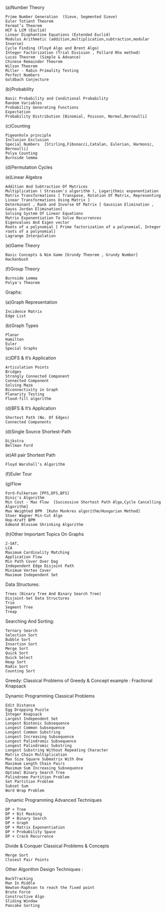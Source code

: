 
(a)Number Theory

    Prime Number Generation  (Sieve, Segmented Sieve)
    Euler Totient Theorem
    Fermat’s Theorem
    HCF & LCM (Euclid)
    Linear Diophantine Equations (Extended Euclid)
    Modulus Arithmetic (addition,multiplication,subtraction,modular Inverse)
    Cycle Finding (Floyd Algo and Brent Algo)
    Integer Factorization (Trial Division , Pollard Rho method)
    Lucas Theorem  (Simple & Advance)
    Chinese Remainder Theorem
    Wilson Theorem
    Miller - Rabin Primality Testing
    Perfect Numbers
    Goldbach Conjecture


(b)Probability

    Basic Probability and Conditional Probability
    Random Variables
    Probability Generating Functions
    Expectation
    Probability Distribution [Binomial, Poisson, Normal,Bernoulli]


(c)Counting

    Pigeonhole principle
    Inclusion Exclusion
    Special Numbers  [Stirling,Fibonacci,Catalan, Eulerian, Harmonic, Bernoulli]
    Polya Counting
    Burnside lemma


(d)Permutation Cycles

(e)Linear Algebra

    Addition And Subtraction Of Matrices
    Multiplication ( Strassen's algorithm ), Logarithmic exponentiation
    Matrix Transformations [ Transpose, Rotation Of Matrix, Representing Linear Transformations Using Matrix ]
    Determinant , Rank and Inverse Of Matrix [ Gaussian Elimination , Gauss Jordan Elimination]
    Solving System Of Linear Equations
    Matrix Exponentiation To Solve Recurrences
    Eigenvalues And Eigen vector
    Roots of a polynomial [ Prime factorization of a polynomial, Integer roots of a polynomial]
    Lagrange Interpolation


(e)Game Theory

    Basic Concepts & Nim Game [Grundy Theorem , Grundy Number]
    Hackenbush


(f)Group Theory

    Burnside Lemma
    Polya's Theorem

  
Graphs:

(a)Graph Representation

    Incidence Matrix
    Edge List


(b)Graph Types

    Planar
    Hamilton
    Euler
    Special Graphs


(c)DFS & It’s Application

    Articulation Points
    Bridges
    Strongly Connected Component
    Connected Component
    Solving Maze
    Biconnectivity in Graph
    Planarity Testing
    Flood-fill algorithm


(d)BFS & It’s Application

    Shortest Path (No. Of Edges)
    Connected Components

(d)Single Source Shortest-Path

    Dijkstra
    Bellman Ford


(e)All pair Shortest Path

    Floyd Warshall’s Algorithm


(f)Euler Tour

(g)Flow

    Ford-Fulkerson [PFS,DFS,BFS]
    Dinic's Algorithm
    Min Cost - Max Flow  [Successive Shortest Path Algo,Cycle Cancelling Algorithm]
    Max Weighted BPM  [Kuhn Munkres algorithm/Hungarian Method]
    Stoer Wagner Min-Cut Algo
    Hop-Kraft BPM
    Edmond Blossom Shrinking Algorithm


(h)Other Important Topics On Graphs

    2-SAT,
    LCA
    Maximum Cardinality Matching
    Application Flow
    Min Path Cover Over Dag
    Independent Edge Disjoint Path
    Minimum Vertex Cover
    Maximum Independent Set


Data Structures:

    Trees (Binary Tree And Binary Search Tree)
    Disjoint-Set Data Structures
    Trie
    Segment Tree
    Treap


Searching And Sorting:

    Ternary Search
    Selection Sort
    Bubble Sort
    Insertion Sort
    Merge Sort
    Quick Sort
    Quick Select
    Heap Sort
    Radix Sort
    Counting Sort


Greedy:
Classical Problems of Greedy & Concept
example : Fractional Knapsack


Dynamic Programming Classical Problems

    Edit Distance
    Egg Dropping Puzzle
    Integer Knapsack
    Largest Independent Set
    Longest Biotonic Subsequence
    Longest Common Subsequence
    Longest Common Substring
    Longest Increasing Subsequence
    Longest Palindromic Subsequence
    Longest Palindromic Substring
    Longest Substring Without Repeating Character
    Matrix Chain Multiplication
    Max Size Square Submatrix With One
    Maximum Length Chain Pairs
    Maximum Sum Increasing Subsequence
    Optimal Binary Search Tree
    Palindrome Partition Problem
    Set Partition Problem
    Subset Sum
    Word Wrap Problem


Dynamic Programming  Advanced Techniques

    DP + Tree
    DP + Bit Masking
    DP + Binary Search
    DP + Graph
    DP + Matrix Exponentiation
    DP + Probability Space
    DP + Crack Recurrence


Divide & Conquer
Classical Problems & Concepts

    Merge Sort
    Closest Pair Points


Other Algorithm Design Techniques :

    BackTracking
    Man In Middle
    Newton-Raphson to reach the fixed point
    Brute Force
    Constructive Algo
    Sliding Window
    Pancake Sorting